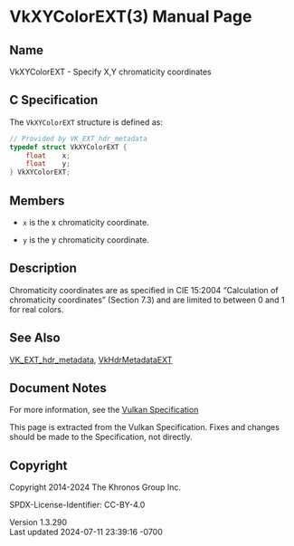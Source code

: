# VkXYColorEXT(3) Manual Page

## Name

VkXYColorEXT - Specify X,Y chromaticity coordinates



## <a href="#_c_specification" class="anchor"></a>C Specification

The `VkXYColorEXT` structure is defined as:

``` c
// Provided by VK_EXT_hdr_metadata
typedef struct VkXYColorEXT {
    float    x;
    float    y;
} VkXYColorEXT;
```

## <a href="#_members" class="anchor"></a>Members

- `x` is the x chromaticity coordinate.

- `y` is the y chromaticity coordinate.

## <a href="#_description" class="anchor"></a>Description

Chromaticity coordinates are as specified in CIE 15:2004 “Calculation of
chromaticity coordinates” (Section 7.3) and are limited to between 0 and
1 for real colors.

## <a href="#_see_also" class="anchor"></a>See Also

[VK_EXT_hdr_metadata](https://registry.khronos.org/vulkan/specs/1.3-extensions/man/html/VK_EXT_hdr_metadata.html),
[VkHdrMetadataEXT](https://registry.khronos.org/vulkan/specs/1.3-extensions/man/html/VkHdrMetadataEXT.html)

## <a href="#_document_notes" class="anchor"></a>Document Notes

For more information, see the <a
href="https://registry.khronos.org/vulkan/specs/1.3-extensions/html/vkspec.html#VkXYColorEXT"
target="_blank" rel="noopener">Vulkan Specification</a>

This page is extracted from the Vulkan Specification. Fixes and changes
should be made to the Specification, not directly.

## <a href="#_copyright" class="anchor"></a>Copyright

Copyright 2014-2024 The Khronos Group Inc.

SPDX-License-Identifier: CC-BY-4.0

Version 1.3.290  
Last updated 2024-07-11 23:39:16 -0700
